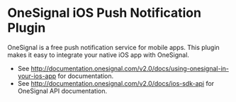 OneSignal iOS Push Notification Plugin
====================================

OneSignal is a free push notification service for mobile apps. This plugin makes it easy to integrate your native iOS app with OneSignal.

- See http://documentation.onesignal.com/v2.0/docs/using-onesignal-in-your-ios-app for documentation.
- See http://documentation.onesignal.com/v2.0/docs/ios-sdk-api for OneSignal API documentation.
